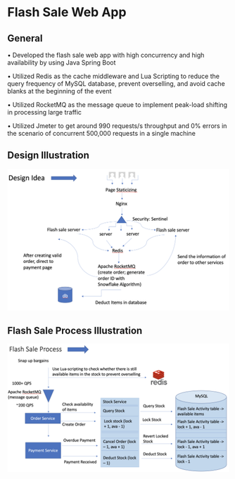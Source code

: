 # Flash Sale Web App

## General
• Developed the flash sale web app with high concurrency and high availability by using Java Spring Boot

• Utilized Redis as the cache middleware and Lua Scripting to reduce the query frequency of MySQL database,
prevent overselling, and avoid cache blanks at the beginning of the event

• Utilized RocketMQ as the message queue to implement peak-load shifting in processing large traffic

• Utilized Jmeter to get around 990 requests/s throughput and 0% errors in the scenario of concurrent 500,000
requests in a single machine

## Design Illustration

![](README_img/design_idea.png)

## Flash Sale Process Illustration

![](README_img/flash_sale_process.png)